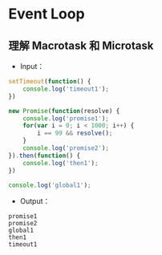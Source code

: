 # Event Loop

## 理解 Macrotask 和 Microtask

- Input：

``` js
setTimeout(function() {
    console.log('timeout1');
})

new Promise(function(resolve) {
    console.log('promise1');
    for(var i = 0; i < 1000; i++) {
        i == 99 && resolve();
    }
    console.log('promise2');
}).then(function() {
    console.log('then1');
})

console.log('global1');
```

- Output：

```
promise1
promise2
global1
then1
timeout1
```
